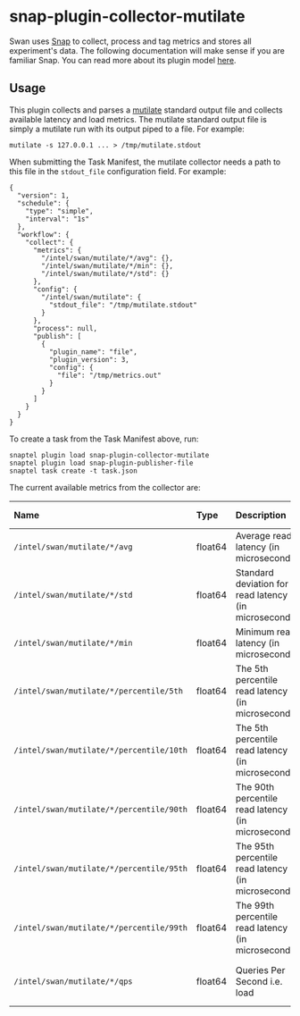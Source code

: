 <!--
 Copyright (c) 2017 Intel Corporation

 Licensed under the Apache License, Version 2.0 (the "License");
 you may not use this file except in compliance with the License.
 You may obtain a copy of the License at

      http://www.apache.org/licenses/LICENSE-2.0

 Unless required by applicable law or agreed to in writing, software
 distributed under the License is distributed on an "AS IS" BASIS,
 WITHOUT WARRANTIES OR CONDITIONS OF ANY KIND, either express or implied.
 See the License for the specific language governing permissions and
 limitations under the License.
-->

# snap-plugin-collector-mutilate

Swan uses [Snap](https://github.com/intelsdi-x/snap) to collect, process and tag metrics and stores all experiment's data. The following documentation will make sense if you are familiar Snap. You can read more about its plugin model [here](https://github.com/intelsdi-x/snap#load-plugins).

## Usage

This plugin collects and parses a
[mutilate](https://github.com/leverich/mutilate) standard output file and
collects available latency and load metrics. The mutilate standard output file is simply a mutilate run with its output piped to a file. For example:

```
mutilate -s 127.0.0.1 ... > /tmp/mutilate.stdout
```

When submitting the Task Manifest, the mutilate collector needs a path to this
file in the `stdout_file` configuration field. For example:

```
{
  "version": 1,
  "schedule": {
    "type": "simple",
    "interval": "1s"
  },
  "workflow": {
    "collect": {
      "metrics": {
        "/intel/swan/mutilate/*/avg": {},
        "/intel/swan/mutilate/*/min": {},
        "/intel/swan/mutilate/*/std": {}
      },
      "config": {
        "/intel/swan/mutilate": {
          "stdout_file": "/tmp/mutilate.stdout"
        }
      },
      "process": null,
      "publish": [
        {
          "plugin_name": "file",
          "plugin_version": 3,
          "config": {
            "file": "/tmp/metrics.out"
          }
        }
      ]
    }
  }
}
```

To create a task from the Task Manifest above, run:
```
snaptel plugin load snap-plugin-collector-mutilate
snaptel plugin load snap-plugin-publisher-file
snaptel task create -t task.json
```

The current available metrics from the collector are:

| Name                                     | Type    | Description                                           | Example value             |
|:-----------------------------------------|:--------|:------------------------------------------------------|:--------------------------|
| `/intel/swan/mutilate/*/avg`             | float64 | Average read latency (in microseconds)                | 20.8us                    |
| `/intel/swan/mutilate/*/std`             | float64 | Standard deviation for read latency (in microseconds) | 23.1us                    |
| `/intel/swan/mutilate/*/min`             | float64 | Minimum read latency (in microseconds)                | 11.9us                    |
| `/intel/swan/mutilate/*/percentile/5th`  | float64 | The 5th percentile read latency (in microseconds)     | 13.3us                    |
| `/intel/swan/mutilate/*/percentile/10th` | float64 | The 5th percentile read latency (in microseconds)     | 13.4us                    |
| `/intel/swan/mutilate/*/percentile/90th` | float64 | The 90th percentile read latency (in microseconds)    | 33.4us                    |
| `/intel/swan/mutilate/*/percentile/95th` | float64 | The 95th percentile read latency (in microseconds)    | 43.1us                    |
| `/intel/swan/mutilate/*/percentile/99th` | float64 | The 99th percentile read latency (in microseconds)    | 59.5us                    |
| `/intel/swan/mutilate/*/qps`             | float64 | Queries Per Second i.e. load                          | 4993.1 queries per second |
